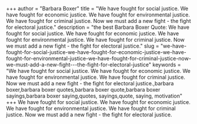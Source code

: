 +++
author = "Barbara Boxer"
title = "We have fought for social justice. We have fought for economic justice. We have fought for environmental justice. We have fought for criminal justice. Now we must add a new fight - the fight for electoral justice."
description = "the best Barbara Boxer Quote: We have fought for social justice. We have fought for economic justice. We have fought for environmental justice. We have fought for criminal justice. Now we must add a new fight - the fight for electoral justice."
slug = "we-have-fought-for-social-justice-we-have-fought-for-economic-justice-we-have-fought-for-environmental-justice-we-have-fought-for-criminal-justice-now-we-must-add-a-new-fight---the-fight-for-electoral-justice"
keywords = "We have fought for social justice. We have fought for economic justice. We have fought for environmental justice. We have fought for criminal justice. Now we must add a new fight - the fight for electoral justice.,barbara boxer,barbara boxer quotes,barbara boxer quote,barbara boxer sayings,barbara boxer saying,quotes, sayings,quote, saying, motivation"
+++
We have fought for social justice. We have fought for economic justice. We have fought for environmental justice. We have fought for criminal justice. Now we must add a new fight - the fight for electoral justice.
